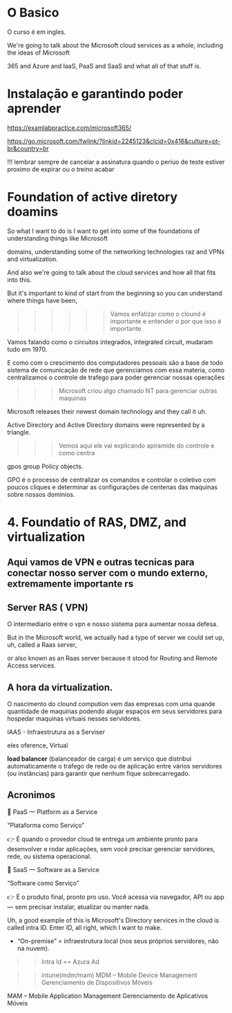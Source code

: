 # O Basico

O curso é em ingles.

We're going to talk about the Microsoft cloud services as a whole, including the ideas of Microsoft

365 and Azure and IaaS, PaaS and SaaS and what all of that stuff is.

# Instalação e garantindo poder aprender

https://examlabpractice.com/microsoft365/


https://go.microsoft.com/fwlink/?linkid=2245123&clcid=0x416&culture=pt-br&country=br


!!! lembrar sempre de cancelar a assinatura quando o periuo de teste estiver proximo de expirar ou o treino acabar

# Foundation of active diretory doamins

So what I want to do is I want to get into some of the foundations of understanding things like Microsoft

domains, understanding some of the networking technologies raz and VPNs and virtualization.

And also we're going to talk about the cloud services and how all that fits into this.

But it's important to kind of start from the beginning so you can understand where things have been,

 >>>>>> Vamos enfatizar como o clound é importante e entender o por que isso é importante.

 Vamos falando como o circuitos integrados, integrated circuit, mudaram tudo em 1970.

 E como com o crescimento dos computadores pessoais são a base de todo sistema de comunicação de rede que gerenciamos com essa materia, como centralizamos o controle de trafego para poder gerenciar nossas operações

 >>> Microsoft criou algo chamado NT para gerenciar outras maquinas

 Microsoft releases their newest domain technology and they call it uh.

Active Directory and Active Directory domains were represented by a triangle.

>>> Vemos aqui ele vai explicando apiramide do controle e como centra

gpos group Policy objects.

GPO é o processo de centralizar os comandos e controlar o coletivo com poucos cliques e determinar as configurações de centenas das maquinas sobre nossos dominios.

# 4. Foundatio of RAS, DMZ, and virtualization


## Aqui vamos de VPN e outras tecnicas para conectar nosso server com o mundo externo, extremamente importante rs

## Server RAS ( VPN)

O intermediario entre o vpn e nosso sistema para aumentar nossa defesa.

But in the Microsoft world, we actually had a type of server we could set up, uh, called a Raas server,

or also known as an Raas server because it stood for Routing and Remote Access services.

## A hora da virtualization.

O nascimento do clound compution vem das empresas com uma quande quantidade de maquinas podendo alugar espaços em seus servidores para hospedar maquinas virtuais nesses servidores.

IAAS - Infraestrutura as a Serviser

eles oference, Virtual

**load balancer** (balanceador de carga) é um serviço que distribui automaticamente o tráfego de rede ou de aplicação entre vários servidores (ou instâncias) para garantir que nenhum fique sobrecarregado.

## Acronimos

🧱 PaaS — Platform as a Service

“Plataforma como Serviço”

👉 É quando o provedor cloud te entrega um ambiente pronto para desenvolver e rodar aplicações, sem você precisar gerenciar servidores, rede, ou sistema operacional.

💼 SaaS — Software as a Service

“Software como Serviço”

👉 É o produto final, pronto pro uso.
Você acessa via navegador, API ou app — sem precisar instalar, atualizar ou manter nada.


Uh, a good example of this is Microsoft's Directory services in the cloud is called intra ID.
Enter ID, all right, which I want to make.

* “On-premise” = infraestrutura local (nos seus próprios servidores, não na nuvem).
>> Intra Id == Azura Ad

>>intune(mdm/mam)
MDM – Mobile Device Management
Gerenciamento de Dispositivos Móveis

MAM – Mobile Application Management
Gerenciamento de Aplicativos Móveis